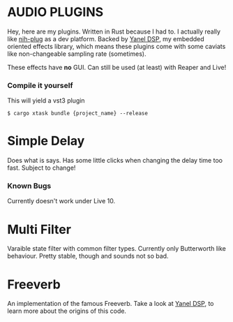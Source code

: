 # AUDIO PLUGINS
Hey, here are my plugins. Written in Rust because I had to. I actually really like [nih-plug](https://github.com/robbert-vdh/nih-plug) as a dev platform. Backed by [Yanel DSP](https://github.com/backtail/yanel_dsp), my embedded oriented effects library, which means these plugins come with some caviats like non-changeable sampling rate (sometimes).

These effects have **no** GUI. Can still be used (at least) with Reaper and Live!

### Compile it yourself
This will yield a vst3 plugin
```shell
$ cargo xtask bundle {project_name} --release
```

# Simple Delay
Does what is says. Has some little clicks when changing the delay time too fast. Subject to change!

### Known Bugs
Currently doesn't work under Live 10.

# Multi Filter
Varaible state filter with common filter types. Currently only Butterworth like behaviour. Pretty stable, though and sounds not so bad.

# Freeverb
An implementation of the famous Freeverb. Take a look at [Yanel DSP](https://github.com/backtail/yanel_dsp), to learn more about the origins of this code.